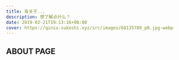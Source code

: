 ```yaml
---
title: 有关于...
description: 想了解点什么？
date: 2019-02-21T19:13:16+08:00
cover: https://qiniu.sukoshi.xyz/src/images/68135789_p0.jpg-webp
---
```


## ABOUT PAGE